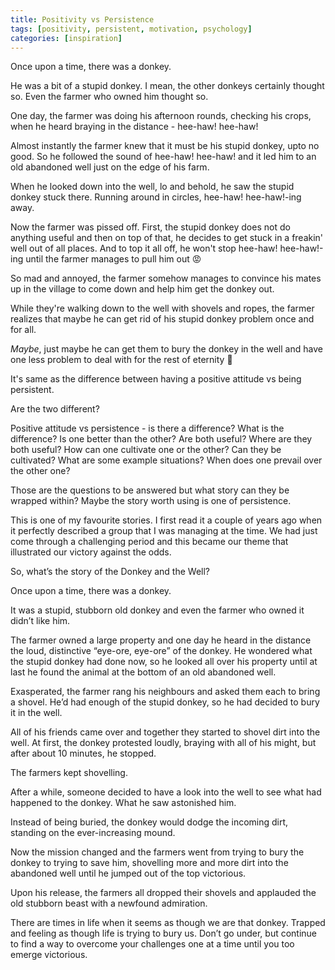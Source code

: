 ```yaml
---
title: Positivity vs Persistence
tags: [positivity, persistent, motivation, psychology]
categories: [inspiration]
---
```


Once upon a time, there was a donkey.

He was a bit of a stupid donkey. I mean, the other donkeys certainly thought so. Even the farmer who owned him thought so.

One day, the farmer was doing his afternoon rounds, checking his crops, when he heard braying in the distance - hee-haw! hee-haw!

Almost instantly the farmer knew that it must be his stupid donkey, upto no good. So he followed the sound of hee-haw! hee-haw! and it led him to an old abandoned well just on the edge of his farm.

When he looked down into the well, lo and behold, he saw the stupid donkey stuck there. Running around in circles, hee-haw! hee-haw!-ing away.

Now the farmer was pissed off. First, the stupid donkey does not do anything useful and then on top of that, he decides to get stuck in a freakin' well out of all places. And to top it all off, he won't stop hee-haw! hee-haw!-ing until the farmer manages to pull him out 😡

So mad and annoyed, the farmer somehow manages to convince his mates up in the village to come down and help him get the donkey out.

While they're walking down to the well with shovels and ropes, the farmer realizes that maybe he can get rid of his stupid donkey problem once and for all.

_Maybe_, just maybe he can get them to bury the donkey in the well and have one less problem to deal with for the rest of eternity 👿

It's same as the difference between having a positive attitude vs being persistent.

Are the two different?

Positive attitude vs persistence - is there a difference? What is the difference? Is one better than the other? Are both useful? Where are they both useful? How can one cultivate one or the other? Can they be cultivated? What are some example situations? When does one prevail over the other one?

Those are the questions to be answered but what story can they be wrapped within? Maybe the story worth using is one of persistence.

This is one of my favourite stories. I first read it a couple of years ago when it perfectly described a group that I was managing at the time. We had just come through a challenging period and this became our theme that illustrated our victory against the odds.

So, what’s the story of the Donkey and the Well?

Once upon a time, there was a donkey.

It was a stupid, stubborn old donkey and even the farmer who owned it didn’t like him.

The farmer owned a large property and one day he heard in the distance the loud, distinctive “eye-ore, eye-ore” of the donkey. He wondered what the stupid donkey had done now, so he looked all over his property until at last he found the animal at the bottom of an old abandoned well.

Exasperated, the farmer rang his neighbours and asked them each to bring a shovel. He’d had enough of the stupid donkey, so he had decided to bury it in the well.

All of his friends came over and together they started to shovel dirt into the well. At first, the donkey protested loudly, braying with all of his might, but after about 10 minutes, he stopped.

The farmers kept shovelling.

After a while, someone decided to have a look into the well to see what had happened to the donkey. What he saw astonished him.

Instead of being buried, the donkey would dodge the incoming dirt, standing on the ever-increasing mound.

Now the mission changed and the farmers went from trying to bury the donkey to trying to save him, shovelling more and more dirt into the abandoned well until he jumped out of the top victorious.

Upon his release, the farmers all dropped their shovels and applauded the old stubborn beast with a newfound admiration.

There are times in life when it seems as though we are that donkey. Trapped and feeling as though life is trying to bury us. Don’t go under, but continue to find a way to overcome your challenges one at a time until you too emerge victorious.
